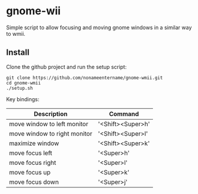 gnome-wii
=========

Simple script to allow focusing and moving gnome windows in a similar way to wmii.

Install
-------

Clone the github project and run the setup script:

    git clone https://github.com/nonameentername/gnome-wmii.git
    cd gnome-wmii
    ./setup.sh

Key bindings:

| Description                  | Command               |
| ---------------------------- | --------------------- |
| move window to left monitor  | '\<Shift\>\<Super\>h' |
| move window to right monitor | '\<Shift\>\<Super\>l' |
| maximize window              | '\<Shift\>\<Super\>k' |
| move focus left              | '\<Super\>h'          |
| move focus right             | '\<Super\>l'          |
| move focus up                | '\<Super\>k'          |
| move focus down              | '\<Super\>j'          |
